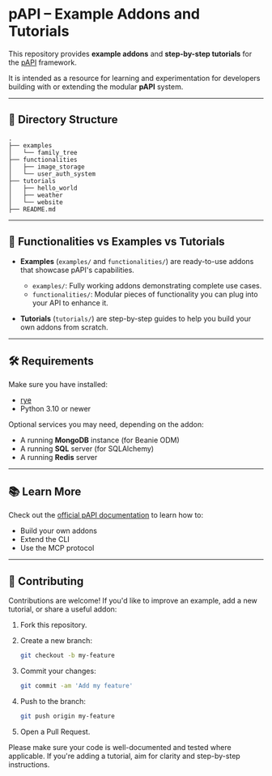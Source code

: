 # pAPI – Example Addons and Tutorials

This repository provides **example addons** and **step-by-step tutorials** for the [pAPI](https://github.com/efirvida/papi) framework.

It is intended as a resource for learning and experimentation for developers building with or extending the modular **pAPI** system.

---

## 📁 Directory Structure

```
.
├── examples
│   └── family_tree
├── functionalities
│   ├── image_storage
│   └── user_auth_system
├── tutorials
│   ├── hello_world         
│   ├── weather             
│   └── website             
├── README.md
```

---

## 🧩 Functionalities vs Examples vs Tutorials

* **Examples** (`examples/` and `functionalities/`) are ready-to-use addons that showcase pAPI's capabilities.

  * `examples/`: Fully working addons demonstrating complete use cases.
  * `functionalities/`: Modular pieces of functionality you can plug into your API to enhance it.
* **Tutorials** (`tutorials/`) are step-by-step guides to help you build your own addons from scratch.

---

## 🛠 Requirements

Make sure you have installed:

* [rye](https://rye-up.com)
* Python 3.10 or newer

Optional services you may need, depending on the addon:

* A running **MongoDB** instance (for Beanie ODM)
* A running **SQL** server (for SQLAlchemy)
* A running **Redis** server

---

## 📚 Learn More

Check out the [official pAPI documentation](https://efirvida.github.io/pAPI/) to learn how to:

* Build your own addons
* Extend the CLI
* Use the MCP protocol

---

## 🤝 Contributing

Contributions are welcome! If you'd like to improve an example, add a new tutorial, or share a useful addon:

1. Fork this repository.
2. Create a new branch:

   ```bash
   git checkout -b my-feature
   ```
3. Commit your changes:

   ```bash
   git commit -am 'Add my feature'
   ```
4. Push to the branch:

   ```bash
   git push origin my-feature
   ```
5. Open a Pull Request.

Please make sure your code is well-documented and tested where applicable. If you're adding a tutorial, aim for clarity and step-by-step instructions.
